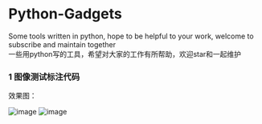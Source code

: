 # Python-Gadgets
Some tools written in python, hope to be helpful to your work, welcome to subscribe and maintain together  
一些用python写的工具，希望对大家的工作有所帮助，欢迎star和一起维护


### 1 图像测试标注代码
效果图：

![image](https://github.com/wen-jie-yuan/Python-Gadgets/tree/master/%E5%9B%BE%E5%83%8F%E6%B5%8B%E8%AF%95%E6%A0%87%E6%B3%A8%E4%BB%A3%E7%A0%81/%E5%9B%BE%E5%83%8F%E6%B5%8B%E8%AF%95%E6%A0%87%E6%B3%A8%E4%BB%A3%E7%A0%81Python%E7%89%88/woman_GT.bmp)
![image](https://github.com/wen-jie-yuan/Python-Gadgets/tree/master/%E5%9B%BE%E5%83%8F%E6%B5%8B%E8%AF%95%E6%A0%87%E6%B3%A8%E4%BB%A3%E7%A0%81/%E5%9B%BE%E5%83%8F%E6%B5%8B%E8%AF%95%E6%A0%87%E6%B3%A8%E4%BB%A3%E7%A0%81Python%E7%89%88/output.png)

